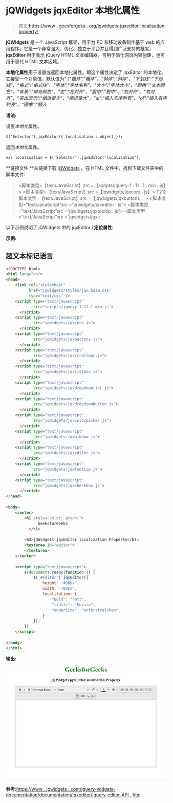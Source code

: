 # jQWidgets jqxEditor 本地化属性

> 原文:[https://www . geesforgeks . org/jqwidgets-jqxeditor-localization-property/](https://www.geeksforgeeks.org/jqwidgets-jqxeditor-localisation-property/)

**jQWidgets** 是一个 JavaScript 框架，用于为 PC 和移动设备制作基于 web 的应用程序。它是一个非常强大、优化、独立于平台并且得到广泛支持的框架。 **jqxEditor** 用于表示 jQuery HTML 文本编辑器，可用于简化网页内容创建，也可用于替代 HTML 文本区域。

**本地化属性**用于设置或返回本地化属性。即这个属性决定了 jqxEditor 的本地化。它接受一个对象值，默认值为“ *{“粗体”:“粗体”、“斜体”:“斜体”、“下划线”:“下划线”、“格式”:“格式块”、“字体”:“字体名称”、“大小”:“字体大小”、“颜色”:“文本颜色”、“背景”:“填充颜色”、“左”:“左对齐”、“居中”:“居中”、“右对齐”、“右对齐”、“突出显示”:“缩进量少”、“缩进量大”、“ul”:“插入无序列表”、“ol”:“插入有序列表”、“图像”:“插入*

**语法:**

设置*本地化*属性。

```html
$('Selector').jqxEditor({ localisation : object });  
```

返回*本地化*属性。

```html
var localisation = $('Selector').jqxEditor('localisation');
```

**链接文件:**从链接下载 [jQWidgets](https://www.jqwidgets.com/download/) 。在 HTML 文件中，找到下载文件夹中的脚本文件:

> <link rel="”stylesheet”" href="”jqwidgets/styles/jqx.base.css”" type="”text/css”">
> <脚本类型=【text/JavaScript】src =【scripts/jquery-1 . 11 . 1 . min . js】></脚本>
> <脚本类型=【text/JavaScript】src =【jqwidgets/jqxcore . js】></脚本>
> T21】脚本类型=【text/JavaScript】src =【jqwidgets/jqxbuttons。 >
> <脚本类型=“text/JavaScript”src =“jqwidgets/jqxeditor . js”></脚本>
> <脚本类型=“text/JavaScript”src =“jqwidgets/jqxtooltip . js”></脚本>
> <脚本类型=“text/JavaScript”src =“jqwidgets/jqxc

以下示例说明了 jQWidgets 中的 jqxEditor l **定位属性**:

**示例:**

## 超文本标记语言

```html
<!DOCTYPE html>
<html lang="en">
<head>
    <link rel="stylesheet" 
          href="jqwidgets/styles/jqx.base.css"
          type="text/css" />
    <script type="text/javascript" 
            src="scripts/jquery-1.11.1.min.js">
      </script>
    <script type="text/javascript" 
            src="jqwidgets/jqxcore.js">
      </script>
    <script type="text/javascript" 
            src="jqwidgets/jqxbuttons.js">
      </script>
    <script type="text/javascript" 
            src="jqwidgets/jqxscrollbar.js">
      </script>
    <script type="text/javascript" 
            src="jqwidgets/jqxlistbox.js">
      </script>
    <script type="text/javascript" 
            src="jqwidgets/jqxdropdownlist.js">
      </script>
    <script type="text/javascript" 
            src="jqwidgets/jqxdropdownbutton.js">
      </script>
    <script type="text/javascript" 
            src="jqwidgets/jqxcolorpicker.js">
      </script>
    <script type="text/javascript" 
            src="jqwidgets/jqxwindow.js">
      </script>
    <script type="text/javascript" 
            src="jqwidgets/jqxeditor.js">
      </script>
    <script type="text/javascript" 
            src="jqwidgets/jqxtooltip.js">
      </script>
    <script type="text/javascript" 
            src="jqwidgets/jqxcheckbox.js">
      </script>
</head>

<body>
    <center>
        <h1 style="color: green;">
              GeeksforGeeks
          </h1>

        <h3>jQWidgets jqxEditor localization Property</h3>
        <textarea id="editor">
        </textarea>
    </center>

    <script type="text/javascript">
        $(document).ready(function () {
            $('#editor').jqxEditor({
                height: "400px",
                width: '700px',
                localization: {
                    "bold": "Fett",
                    "italic": "Kursiv",
                    "underline": "Unterstreichen",
                }
            });
        });
    </script>

</body>
</html>
```

**输出:**

![](img/a2cd4e8cc28e5e33d7a02d44f5203030.png)

**参考:**[https://www . jqwidgets . com/jquery-widgets-documentation/documentation/jqxeditor/jquery-editor-API . htm](https://www.jqwidgets.com/jquery-widgets-documentation/documentation/jqxeditor/jquery-editor-api.htm)